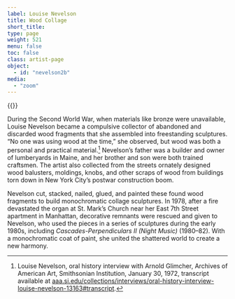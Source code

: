 ```yaml
---
label: Louise Nevelson
title: Wood Collage
short_title:
type: page
weight: 521
menu: false
toc: false
class: artist-page
object:
  - id: "nevelson2b"
media:
  - "zoom"
---
```

{{<q-figure id="nevelson2b">}}

During the Second World War, when materials like bronze were unavailable, Louise Nevelson became a compulsive collector of abandoned and discarded wood fragments that she assembled into freestanding sculptures. “No one was using wood at the time,” she observed, but wood was both a personal and practical material.[^1] Nevelson’s father was a builder and owner of lumberyards in Maine, and her brother and son were both trained craftsmen. The artist also collected from the streets ornately designed wood balusters, moldings, knobs, and other scraps of wood from buildings torn down in New York City’s postwar construction boom.

Nevelson cut, stacked, nailed, glued, and painted these found wood fragments to build monochromatic collage sculptures. In 1978, after a fire devastated the organ at St. Mark’s Church near her East 7th Street apartment in Manhattan, decorative remnants were rescued and given to Nevelson, who used the pieces in a series of sculptures during the early 1980s, including *Cascades-Perpendiculars II (Night Music)* (1980–82). With a monochromatic coat of paint, she united the shattered world to create a new harmony.

[^1]: Louise Nevelson, oral history interview with Arnold Glimcher, Archives of American Art, Smithsonian Institution, January 30, 1972, transcript available at [aaa.si.edu/collections/interviews/oral-history-interview-louise-nevelson-13163\#transcript](https://www.aaa.si.edu/collections/interviews/oral-history-interview-louise-nevelson-13163\#transcript).
